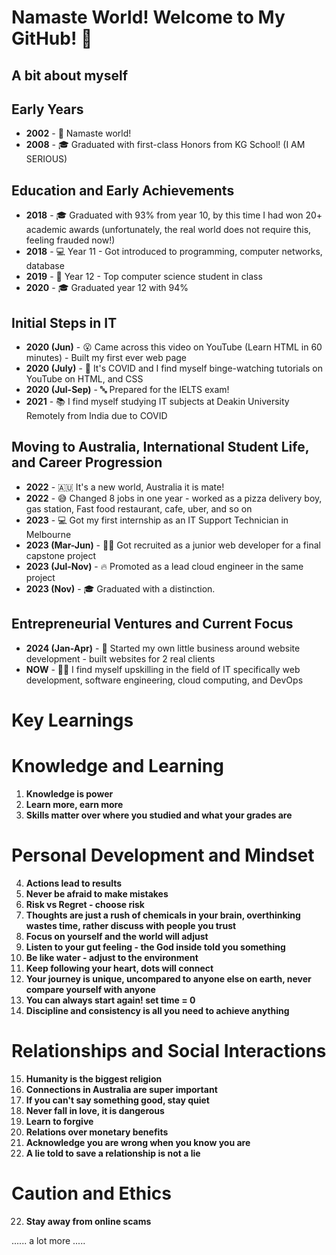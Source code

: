 # Namaste World! Welcome to My GitHub! 🌟
## A bit about myself
## Early Years
- **2002** - 👋 Namaste world!
- **2008** - 🎓 Graduated with first-class Honors from KG School! (I AM SERIOUS)

## Education and Early Achievements
- **2018** - 🎓 Graduated with 93% from year 10, by this time I had won 20+ academic awards (unfortunately, the real world does not require this, feeling frauded now!)
- **2018** - 💻 Year 11 - Got introduced to programming, computer networks, database
- **2019** - 🥇 Year 12 - Top computer science student in class
- **2020** - 🎓 Graduated year 12 with 94%

## Initial Steps in IT
- **2020 (Jun)** - 😮 Came across this video on YouTube (Learn HTML in 60 minutes) - Built my first ever web page
- **2020 (July)** - 🦠 It's COVID and I find myself binge-watching tutorials on YouTube on HTML, and CSS
- **2020 (Jul-Sep)** - 🔤 Prepared for the IELTS exam!
- **2021** - 📚 I find myself studying IT subjects at Deakin University Remotely from India due to COVID

## Moving to Australia, International Student Life, and Career Progression
- **2022** - 🇦🇺 It's a new world, Australia it is mate!
- **2022** - 😅 Changed 8 jobs in one year - worked as a pizza delivery boy, gas station, Fast food restaurant, cafe, uber, and so on 
- **2023** - 💻 Got my first internship as an IT Support Technician in Melbourne
- **2023 (Mar-Jun)** - 👨‍💻 Got recruited as a junior web developer for a final capstone project
- **2023 (Jul-Nov)** - 🔥 Promoted as a lead cloud engineer in the same project
- **2023 (Nov)** - 🎓 Graduated with a distinction.

## Entrepreneurial Ventures and Current Focus
- **2024 (Jan-Apr)** - 🚀 Started my own little business around website development - built websites for 2 real clients
- **NOW** - 😶‍🌫️ I find myself upskilling in the field of IT specifically web development, software engineering, cloud computing, and DevOps


# Key Learnings

# Knowledge and Learning
1. **Knowledge is power**
2. **Learn more, earn more**
3. **Skills matter over where you studied and what your grades are**

# Personal Development and Mindset
4. **Actions lead to results**
5. **Never be afraid to make mistakes**
6. **Risk vs Regret - choose risk**
7. **Thoughts are just a rush of chemicals in your brain, overthinking wastes time, rather discuss with people you trust**
8. **Focus on yourself and the world will adjust**
9. **Listen to your gut feeling - the God inside told you something**
10. **Be like water - adjust to the environment**
11. **Keep following your heart, dots will connect**
12. **Your journey is unique, uncompared to anyone else on earth, never compare yourself with anyone**
13. **You can always start again! set time = 0**
14. **Discipline and consistency is all you need to achieve anything**

# Relationships and Social Interactions

15. **Humanity is the biggest religion**
16. **Connections in Australia are super important**
17. **If you can't say something good, stay quiet**
18. **Never fall in love, it is dangerous**
19. **Learn to forgive**
20. **Relations over monetary benefits**
21. **Acknowledge you are wrong when you know you are**
22. **A lie told to save a relationship is not a lie**

# Caution and Ethics
22. **Stay away from online scams**

...... a lot more .....
